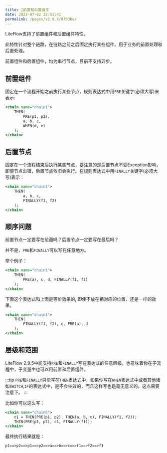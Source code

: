 ```yaml
---
title: 🍒前置和后置组件
date: 2022-07-02 22:51:41
permalink: /pages/v2.9.X/9f93be/
---
```


LiteFlow支持了前置组件和后置组件特性。

此特性针对整个链路，在链路之前之后固定执行某些组件。用于业务的前置处理和后置处理。

前置组件和后置组件，均为串行节点，目前不支持异步。

## 前置组件

固定在一个流程开始之前执行某些节点，规则表达式中用`PRE`关键字(必须大写)来表示:

```xml
<chain name="chain1">
    THEN(
        PRE(p1, p2), 
        a, b, c, 
        WHEN(d, e)
    );
</chain>
```

## 后置节点

固定在一个流程结束后执行某些节点，要注意的是后置节点不受Exception影响，即便节点出错，后置节点依旧会执行。在规则表达式中用`FINALLY`关键字(必须大写)表示：

```xml
<chain name="chain1">
    THEN(
        a, b, c, 
        FINALLY(f1, f2)
    );
</chain>
```

## 顺序问题

前置节点一定要写在前面吗？后置节点一定要写在最后吗？

并不是，`PRE`和`FINALLY`可以写在任意地方。

举个例子：
```xml
<chain name="chain1">
    THEN(
        PRE(a), c, d, FINALLY(f1, f2)
    );
</chain>
```
下面这个表达式和上面是等价效果的, 即使不放在相对应的位置，还是一样的效果。

```xml
<chain name="chain1">
    THEN(
        FINALLY(f1, f2), c, PRE(a), d
    );
</chain>
```

## 层级和范围

LiteFlow 2.9.5中能支持`PRE`和`FINALLY`写在表达式的任意层级。也意味着你在子流程中，子变量中也可以用前置和后置组件。

:::tip
`PRE`和`FINALLY`只能写在`THEN`表达式中，如果你写在`WHEN`表达式中或者其他诸如`SWITCH`,`IF`的表达式中，是不会生效的，而且这样写也是毫无意义的。这点需要注意下。
:::

比如你可以这么写：
```xml
<chain name="chain6">
    c1 = THEN(PRE(p1, p2), THEN(a, b, c), FINALLY(f1, f2));
    THEN(PRE(p1, p2), c1, FINALLY(f1));
</chain>
```

最终执行结果就是：

```
p1==>p2==>p1==>p2==>a==>b==>c==>f1==>f2==>f1
```